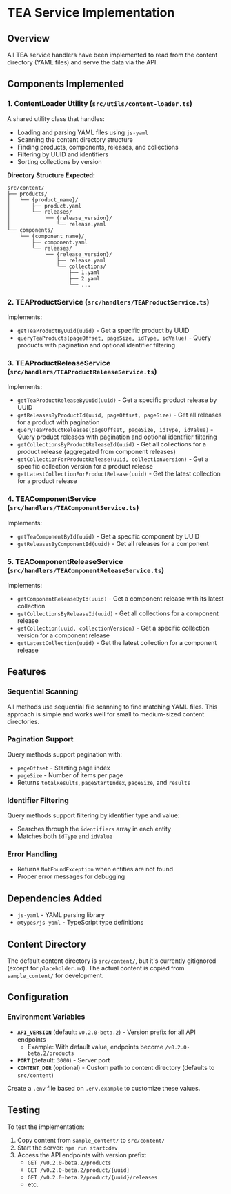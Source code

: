 # TEA Service Implementation

## Overview
All TEA service handlers have been implemented to read from the content directory (YAML files) and serve the data via the API.

## Components Implemented

### 1. ContentLoader Utility (`src/utils/content-loader.ts`)
A shared utility class that handles:
- Loading and parsing YAML files using `js-yaml`
- Scanning the content directory structure
- Finding products, components, releases, and collections
- Filtering by UUID and identifiers
- Sorting collections by version

**Directory Structure Expected:**
```
src/content/
├── products/
│   └── {product_name}/
│       ├── product.yaml
│       └── releases/
│           └── {release_version}/
│               └── release.yaml
└── components/
    └── {component_name}/
        ├── component.yaml
        └── releases/
            └── {release_version}/
                ├── release.yaml
                └── collections/
                    ├── 1.yaml
                    ├── 2.yaml
                    └── ...
```

### 2. TEAProductService (`src/handlers/TEAProductService.ts`)
Implements:
- `getTeaProductByUuid(uuid)` - Get a specific product by UUID
- `queryTeaProducts(pageOffset, pageSize, idType, idValue)` - Query products with pagination and optional identifier filtering

### 3. TEAProductReleaseService (`src/handlers/TEAProductReleaseService.ts`)
Implements:
- `getTeaProductReleaseByUuid(uuid)` - Get a specific product release by UUID
- `getReleasesByProductId(uuid, pageOffset, pageSize)` - Get all releases for a product with pagination
- `queryTeaProductReleases(pageOffset, pageSize, idType, idValue)` - Query product releases with pagination and optional identifier filtering
- `getCollectionsByProductReleaseId(uuid)` - Get all collections for a product release (aggregated from component releases)
- `getCollectionForProductRelease(uuid, collectionVersion)` - Get a specific collection version for a product release
- `getLatestCollectionForProductRelease(uuid)` - Get the latest collection for a product release

### 4. TEAComponentService (`src/handlers/TEAComponentService.ts`)
Implements:
- `getTeaComponentById(uuid)` - Get a specific component by UUID
- `getReleasesByComponentId(uuid)` - Get all releases for a component

### 5. TEAComponentReleaseService (`src/handlers/TEAComponentReleaseService.ts`)
Implements:
- `getComponentReleaseById(uuid)` - Get a component release with its latest collection
- `getCollectionsByReleaseId(uuid)` - Get all collections for a component release
- `getCollection(uuid, collectionVersion)` - Get a specific collection version for a component release
- `getLatestCollection(uuid)` - Get the latest collection for a component release

## Features

### Sequential Scanning
All methods use sequential file scanning to find matching YAML files. This approach is simple and works well for small to medium-sized content directories.

### Pagination Support
Query methods support pagination with:
- `pageOffset` - Starting page index
- `pageSize` - Number of items per page
- Returns `totalResults`, `pageStartIndex`, `pageSize`, and `results`

### Identifier Filtering
Query methods support filtering by identifier type and value:
- Searches through the `identifiers` array in each entity
- Matches both `idType` and `idValue`

### Error Handling
- Returns `NotFoundException` when entities are not found
- Proper error messages for debugging

## Dependencies Added
- `js-yaml` - YAML parsing library
- `@types/js-yaml` - TypeScript type definitions

## Content Directory
The default content directory is `src/content/`, but it's currently gitignored (except for `placeholder.md`). The actual content is copied from `sample_content/` for development.

## Configuration

### Environment Variables

- **`API_VERSION`** (default: `v0.2.0-beta.2`) - Version prefix for all API endpoints
  - Example: With default value, endpoints become `/v0.2.0-beta.2/products`
- **`PORT`** (default: `3000`) - Server port
- **`CONTENT_DIR`** (optional) - Custom path to content directory (defaults to `src/content`)

Create a `.env` file based on `.env.example` to customize these values.

## Testing
To test the implementation:
1. Copy content from `sample_content/` to `src/content/`
2. Start the server: `npm run start:dev`
3. Access the API endpoints with version prefix:
   - `GET /v0.2.0-beta.2/products`
   - `GET /v0.2.0-beta.2/product/{uuid}`
   - `GET /v0.2.0-beta.2/product/{uuid}/releases`
   - etc.

